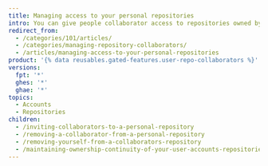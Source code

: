 ```yaml
---
title: Managing access to your personal repositories
intro: You can give people collaborator access to repositories owned by your personal account.
redirect_from:
  - /categories/101/articles/
  - /categories/managing-repository-collaborators/
  - /articles/managing-access-to-your-personal-repositories
product: '{% data reusables.gated-features.user-repo-collaborators %}'
versions:
  fpt: '*'
  ghes: '*'
  ghae: '*'
topics:
  - Accounts
  - Repositories
children:
  - /inviting-collaborators-to-a-personal-repository
  - /removing-a-collaborator-from-a-personal-repository
  - /removing-yourself-from-a-collaborators-repository
  - /maintaining-ownership-continuity-of-your-user-accounts-repositories
---
```


